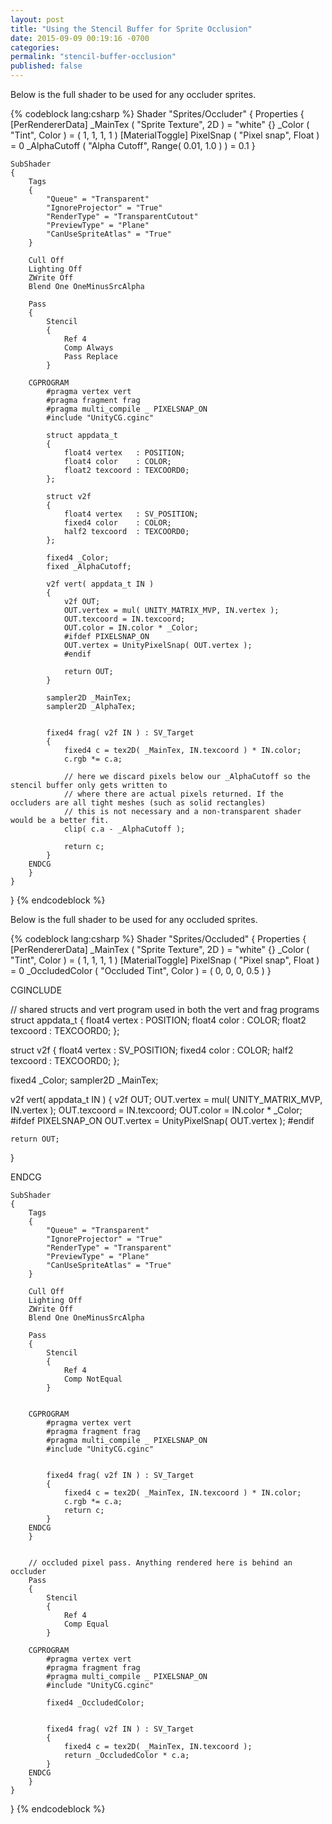 ```yaml
---
layout: post
title: "Using the Stencil Buffer for Sprite Occlusion"
date: 2015-09-09 00:19:16 -0700
categories:
permalink: "stencil-buffer-occlusion"
published: false
---
```





<!-- more -->

Below is the full shader to be used for any occluder sprites.

{% codeblock lang:csharp %}
Shader "Sprites/Occluder"
{
	Properties
	{
		[PerRendererData] _MainTex ( "Sprite Texture", 2D ) = "white" {}
		_Color ( "Tint", Color ) = ( 1, 1, 1, 1 )
		[MaterialToggle] PixelSnap ( "Pixel snap", Float ) = 0
		_AlphaCutoff ( "Alpha Cutoff", Range( 0.01, 1.0 ) ) = 0.1
	}


	SubShader
	{
		Tags
		{
			"Queue" = "Transparent"
			"IgnoreProjector" = "True"
			"RenderType" = "TransparentCutout"
			"PreviewType" = "Plane"
			"CanUseSpriteAtlas" = "True"
		}

		Cull Off
		Lighting Off
		ZWrite Off
		Blend One OneMinusSrcAlpha

		Pass
		{
			Stencil
			{
				Ref 4
				Comp Always
				Pass Replace
			}

		CGPROGRAM
			#pragma vertex vert
			#pragma fragment frag
			#pragma multi_compile _ PIXELSNAP_ON
			#include "UnityCG.cginc"

			struct appdata_t
			{
				float4 vertex   : POSITION;
				float4 color    : COLOR;
				float2 texcoord : TEXCOORD0;
			};

			struct v2f
			{
				float4 vertex   : SV_POSITION;
				fixed4 color    : COLOR;
				half2 texcoord  : TEXCOORD0;
			};

			fixed4 _Color;
			fixed _AlphaCutoff;

			v2f vert( appdata_t IN )
			{
				v2f OUT;
				OUT.vertex = mul( UNITY_MATRIX_MVP, IN.vertex );
				OUT.texcoord = IN.texcoord;
				OUT.color = IN.color * _Color;
				#ifdef PIXELSNAP_ON
				OUT.vertex = UnityPixelSnap( OUT.vertex );
				#endif

				return OUT;
			}

			sampler2D _MainTex;
			sampler2D _AlphaTex;


			fixed4 frag( v2f IN ) : SV_Target
			{
				fixed4 c = tex2D( _MainTex, IN.texcoord ) * IN.color;
				c.rgb *= c.a;

				// here we discard pixels below our _AlphaCutoff so the stencil buffer only gets written to
				// where there are actual pixels returned. If the occluders are all tight meshes (such as solid rectangles)
				// this is not necessary and a non-transparent shader would be a better fit.
				clip( c.a - _AlphaCutoff );

				return c;
			}
		ENDCG
		}
	}
}
{% endcodeblock %}


Below is the full shader to be used for any occluded sprites.

{% codeblock lang:csharp %}
Shader "Sprites/Occluded"
{
	Properties
	{
		[PerRendererData] _MainTex ( "Sprite Texture", 2D ) = "white" {}
		_Color ( "Tint", Color ) = ( 1, 1, 1, 1 )
		[MaterialToggle] PixelSnap ( "Pixel snap", Float ) = 0
		_OccludedColor ( "Occluded Tint", Color ) = ( 0, 0, 0, 0.5 )
	}


CGINCLUDE

// shared structs and vert program used in both the vert and frag programs
struct appdata_t
{
	float4 vertex   : POSITION;
	float4 color    : COLOR;
	float2 texcoord : TEXCOORD0;
};

struct v2f
{
	float4 vertex   : SV_POSITION;
	fixed4 color    : COLOR;
	half2 texcoord  : TEXCOORD0;
};


fixed4 _Color;
sampler2D _MainTex;


v2f vert( appdata_t IN )
{
	v2f OUT;
	OUT.vertex = mul( UNITY_MATRIX_MVP, IN.vertex );
	OUT.texcoord = IN.texcoord;
	OUT.color = IN.color * _Color;
	#ifdef PIXELSNAP_ON
	OUT.vertex = UnityPixelSnap( OUT.vertex );
	#endif

	return OUT;
}

ENDCG



	SubShader
	{
		Tags
		{
			"Queue" = "Transparent"
			"IgnoreProjector" = "True"
			"RenderType" = "Transparent"
			"PreviewType" = "Plane"
			"CanUseSpriteAtlas" = "True"
		}

		Cull Off
		Lighting Off
		ZWrite Off
		Blend One OneMinusSrcAlpha

		Pass
		{
			Stencil
			{
				Ref 4
				Comp NotEqual
			}


		CGPROGRAM
			#pragma vertex vert
			#pragma fragment frag
			#pragma multi_compile _ PIXELSNAP_ON
			#include "UnityCG.cginc"


			fixed4 frag( v2f IN ) : SV_Target
			{
				fixed4 c = tex2D( _MainTex, IN.texcoord ) * IN.color;
				c.rgb *= c.a;
				return c;
			}
		ENDCG
		}


		// occluded pixel pass. Anything rendered here is behind an occluder
		Pass
		{
			Stencil
			{
				Ref 4
				Comp Equal
			}

		CGPROGRAM
			#pragma vertex vert
			#pragma fragment frag
			#pragma multi_compile _ PIXELSNAP_ON
			#include "UnityCG.cginc"

			fixed4 _OccludedColor;


			fixed4 frag( v2f IN ) : SV_Target
			{
				fixed4 c = tex2D( _MainTex, IN.texcoord );
				return _OccludedColor * c.a;
			}
		ENDCG
		}
	}
}
{% endcodeblock %}